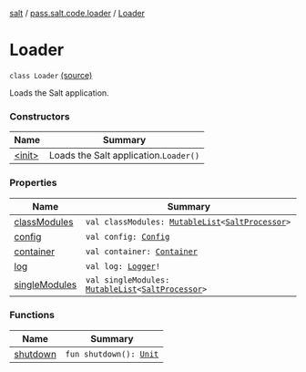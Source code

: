 [salt](../../index.md) / [pass.salt.code.loader](../index.md) / [Loader](./index.md)

# Loader

`class Loader` [(source)](https://github.com/kurbaniec-tgm/salt/tree/master/code/loader/Loader.kt#L17)

Loads the Salt application.

### Constructors

| Name | Summary |
|---|---|
| [&lt;init&gt;](-init-.md) | Loads the Salt application.`Loader()` |

### Properties

| Name | Summary |
|---|---|
| [classModules](class-modules.md) | `val classModules: `[`MutableList`](https://kotlinlang.org/api/latest/jvm/stdlib/kotlin.collections/-mutable-list/index.html)`<`[`SaltProcessor`](../../pass.salt.code.modules/-salt-processor/index.md)`>` |
| [config](config.md) | `val config: `[`Config`](../../pass.salt.code.loader.config/-config/index.md) |
| [container](container.md) | `val container: `[`Container`](../../pass.salt.code.container/-container/index.md) |
| [log](log.md) | `val log: `[`Logger`](https://docs.oracle.com/javase/6/docs/api/java/util/logging/Logger.html)`!` |
| [singleModules](single-modules.md) | `val singleModules: `[`MutableList`](https://kotlinlang.org/api/latest/jvm/stdlib/kotlin.collections/-mutable-list/index.html)`<`[`SaltProcessor`](../../pass.salt.code.modules/-salt-processor/index.md)`>` |

### Functions

| Name | Summary |
|---|---|
| [shutdown](shutdown.md) | `fun shutdown(): `[`Unit`](https://kotlinlang.org/api/latest/jvm/stdlib/kotlin/-unit/index.html) |
